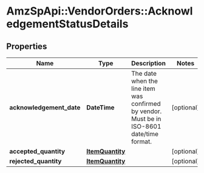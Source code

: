 # AmzSpApi::VendorOrders::AcknowledgementStatusDetails

## Properties
Name | Type | Description | Notes
------------ | ------------- | ------------- | -------------
**acknowledgement_date** | **DateTime** | The date when the line item was confirmed by vendor. Must be in ISO-8601 date/time format. | [optional] 
**accepted_quantity** | [**ItemQuantity**](ItemQuantity.md) |  | [optional] 
**rejected_quantity** | [**ItemQuantity**](ItemQuantity.md) |  | [optional] 

